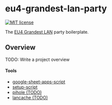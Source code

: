 # eu4-grandest-lan-party

[![MIT license](https://img.shields.io/github/license/quarties/eu4-grandest-lan-party.svg)](./LICENSE)

The [EU4 Grandest LAN](https://www.paradoxinteractive.com/games/europa-universalis-iv/grandest-lan) party boilerplate.

## Overview

TODO: Write a project overview

#### Tools

- [google-sheet-apps-script](./tools/google-sheet-apps-script/README.md)
- [setup-script](./tools/setup-script/README.md)
- [pihole (TODO)](#TODO)
- [lancache (TODO)](#TODO)
